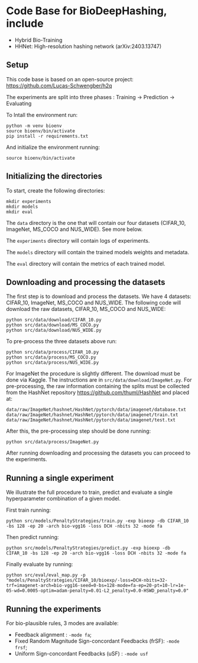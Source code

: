 # Code Base for BioDeepHashing, include
- Hybrid Bio-Training 
- HHNet: High-resolution hashing network (arXiv:2403.13747)

## Setup
This code base is based on an open-source project: https://github.com/Lucas-Schwengber/h2q

The experiments are split into three phases : Training -> Prediction -> Evaluating

To Intall the environment run:
```shell
python -m venv bioenv
source bioenv/bin/activate
pip install -r requirements.txt
```

And initialize the environment running:
```shell
source bioenv/bin/activate
```

## Initializing the directories

To start, create the following directories:
```shell
mkdir experiments
mkdir models
mkdir eval
```

The `data` directory is the one that will contain our four datasets (CIFAR_10, ImageNet, MS_COCO and NUS_WIDE). See more below.

The `experiments` directory will contain logs of experiments.

The `models` directory will contain the trained models weights and metadata.

The `eval` directory will contain the metrics of each trained model.


## Downloading and processing the datasets

The first step is to download and process the datasets. We have 4 datasets: CIFAR_10, ImageNet, MS_COCO and NUS_WIDE. The following code will download the raw datasets, CIFAR_10, MS_COCO and NUS_WIDE:
```shell
python src/data/download/CIFAR_10.py
python src/data/download/MS_COCO.py
python src/data/download/NUS_WIDE.py
```

To pre-process the three datasets above run:
```shell
python src/data/process/CIFAR_10.py
python src/data/process/MS_COCO.py
python src/data/process/NUS_WIDE.py
```

For ImageNet the procedure is slightly different. The download must be done via Kaggle. The instructions are in `src/data/download/ImageNet.py`.
For pre-processing, the raw information containing the splits must be collected from the HashNet repository https://github.com/thuml/HashNet and placed at:
```shell
data/raw/ImageNet/hashnet/HashNet/pytorch/data/imagenet/database.txt
data/raw/ImageNet/hashnet/HashNet/pytorch/data/imagenet/train.txt
data/raw/ImageNet/hashnet/HashNet/pytorch/data/imagenet/test.txt
```

After this, the pre-processing step should be done running:

```shell
python src/data/process/ImageNet.py
```

After running downloading and processing the datasets you can proceed to the experiments.

## Running a single experiment

We illustrate the full procedure to train, predict and evaluate a single hyperparameter combination of a given model.

First train running:
```shell
python src/models/PenaltyStrategies/train.py -exp bioexp -db CIFAR_10 -bs 128 -ep 20 -arch bio-vgg16 -loss DCH -nbits 32 -mode fa
```
Then predict running:
```shell
python src/models/PenaltyStrategies/predict.py -exp bioexp -db CIFAR_10 -bs 128 -ep 20 -arch bio-vgg16 -loss DCH -nbits 32 -mode fa
```
Finally evaluate by running:
```shell
python src/eval/eval_map.py -p "models/PenaltyStrategies/CIFAR_10/bioexp/-loss=DCH-nbits=32-trf=imagenet-arch=bio-vgg16-seed=0-bs=128-mode=fa-ep=20-pt=10-lr=1e-05-wd=0.0005-optim=adam-penalty=0.01-L2_penalty=0.0-HSWD_penalty=0.0"
```


## Running the experiments

For bio-plausible rules, 3 modes are available:
- Feedback alignment : `-mode fa`;
- Fixed Random Magnitude Sign-concordant Feedbacks (frSF): `-mode frsf`;
- Uniform Sign-concordant Feedbacks (uSF) : `-mode usf`